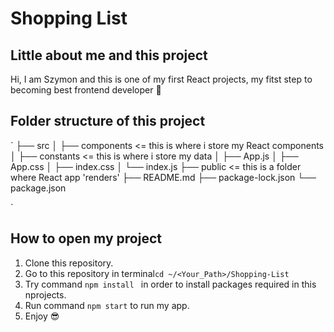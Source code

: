 # Shopping List
## Little about me and this project
Hi, I am Szymon and this is one of my first React projects, my fitst step to becoming best frontend developer :eyes:
## Folder structure of this project
`
├── src
│   ├── components     <= this is where i store my React components
│   ├── constants      <= this is where i store my data
│   ├── App.js
│   ├── App.css
│   ├── index.css
│   └── index.js
├── public             <= this is a folder where React app 'renders' 
├── README.md
├── package-lock.json
└── package.json

`
## How to open my project
1. Clone this repository.
2. Go to this repository in terminal```cd ~/<Your_Path>/Shopping-List ```
3. Try command ```npm install ``` in order to install packages required in this nprojects.
4. Run command ```npm start``` to run my app.
5. Enjoy 😎

